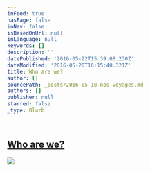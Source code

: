 ```yaml
---
inFeed: true
hasPage: false
inNav: false
isBasedOnUrl: null
inLanguage: null
keywords: []
description: ''
datePublished: '2016-05-22T15:39:08.230Z'
dateModified: '2016-05-20T16:15:40.321Z'
title: Who are we?
author: []
sourcePath: _posts/2016-05-18-nos-voyages.md
authors: []
publisher: null
starred: false
_type: Blurb

---
```

## [Who are we?][0]
![](https://the-grid-user-content.s3-us-west-2.amazonaws.com/5281146d-37f4-4fd7-b467-b8c8dc556d2d.jpg)

[0]: https://thegrid.ai/stahle/who-are-we/